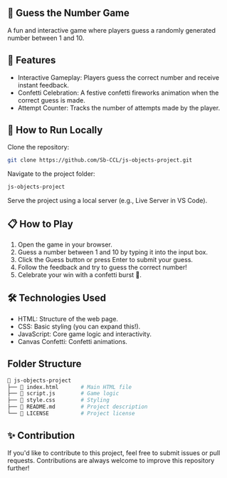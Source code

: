 ## 🎯 Guess the Number Game

A fun and interactive game where players guess a randomly generated number between 1 and 10.

## 🌟 Features

- Interactive Gameplay: Players guess the correct number and receive instant feedback.
- Confetti Celebration: A festive confetti fireworks animation when the correct guess is made.
- Attempt Counter: Tracks the number of attempts made by the player.

## 🚀 How to Run Locally

Clone the repository:

```bash
git clone https://github.com/Sb-CCL/js-objects-project.git
```

Navigate to the project folder:

```bash
js-objects-project
```

Serve the project using a local server (e.g., Live Server in VS Code).

## 📋 How to Play

1. Open the game in your browser.
2. Guess a number between 1 and 10 by typing it into the input box.
3. Click the Guess button or press Enter to submit your guess.
4. Follow the feedback and try to guess the correct number!
5. Celebrate your win with a confetti burst 🎉.

## 🛠️ Technologies Used

- HTML: Structure of the web page.
- CSS: Basic styling (you can expand this!).
- JavaScript: Core game logic and interactivity.
- Canvas Confetti: Confetti animations.

## Folder Structure

```bash
📁 js-objects-project
├── 📄 index.html       # Main HTML file
├── 📄 script.js        # Game logic
├── 📄 style.css        # Styling
├── 📄 README.md        # Project description
└── 📄 LICENSE          # Project license
```

## ✨ Contribution

If you'd like to contribute to this project, feel free to submit issues or pull requests. Contributions are always welcome to improve this repository further!

